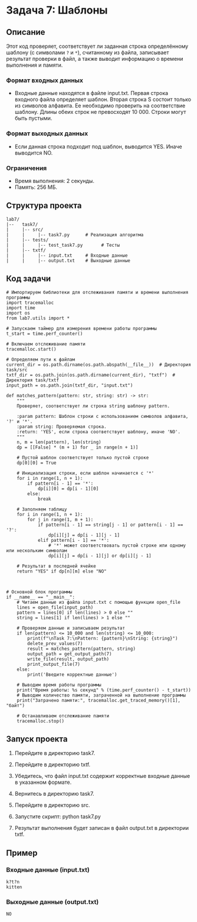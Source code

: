 # Задача 7: Шаблоны

## Описание

Этот код проверяет, соответствует ли заданная строка определённому шаблону (с символами `?` и `*`), считанному из файла, записывает результат проверки в файл, а также выводит информацию о времени выполнения и памяти.
### Формат входных данных
- Входные данные находятся в файле input.txt.
Первая строка входного файла определяет шаблон. Вторая строка S состоит только из символов алфавита.
Ее необходимо проверить на соответствие шаблону. Длины обеих строк не
превосходят 10 000. Строки могут быть пустыми.
### Формат выходных данных
- Если данная строка подходит под шаблон, выводится YES. Иначе выводится NO.

### Ограничения
- Время выполнения: 2 секунды.
- Память: 256 МБ.

## Структура проекта
```
lab7/
|--   task7/
|     |-- src/
|     |     |-- task7.py      # Реализация алгоритма
|     |-- tests/
|     |     |-- test_task7.py       # Тесты
|     |-- txtf/
|     |     |-- input.txt     # Входные данные
|     |     |-- output.txt    # Выходные данные
```
## Код задачи
```
# Импортируем библиотеки для отслеживания памяти и времени выполнения программы
import tracemalloc
import time
import os
from lab7.utils import *

# Запускаем таймер для измерения времени работы программы
t_start = time.perf_counter()

# Включаем отслеживание памяти
tracemalloc.start()

# Определяем пути к файлам
current_dir = os.path.dirname(os.path.abspath(__file__))  # Директория task/src
txtf_dir = os.path.join(os.path.dirname(current_dir), "txtf")  # Директория task/txtf
input_path = os.path.join(txtf_dir, "input.txt")

def matches_pattern(pattern: str, string: str) -> str:
    """
    Проверяет, соответствует ли строка string шаблону pattern.

    :param pattern: Шаблон строки с использованием символов алфавита, '?' и '*'.
    :param string: Проверяемая строка.
    :return: 'YES', если строка соответствует шаблону, иначе 'NO'.
    """
    n, m = len(pattern), len(string)
    dp = [[False] * (m + 1) for _ in range(n + 1)]

    # Пустой шаблон соответствует только пустой строке
    dp[0][0] = True

    # Инициализация строки, если шаблон начинается с '*'
    for i in range(1, n + 1):
        if pattern[i - 1] == '*':
            dp[i][0] = dp[i - 1][0]
        else:
            break

    # Заполняем таблицу
    for i in range(1, n + 1):
        for j in range(1, m + 1):
            if pattern[i - 1] == string[j - 1] or pattern[i - 1] == '?':
                dp[i][j] = dp[i - 1][j - 1]
            elif pattern[i - 1] == '*':
                # '*' может соответствовать пустой строке или одному или нескольким символам
                dp[i][j] = dp[i - 1][j] or dp[i][j - 1]

    # Результат в последней ячейке
    return "YES" if dp[n][m] else "NO"



# Основной блок программы
if __name__ == "__main__":
    # Читаем данные из файла input.txt с помощью функции open_file
    lines = open_file(input_path)
    pattern = lines[0] if len(lines) > 0 else ""
    string = lines[1] if len(lines) > 1 else ""

    # Проверяем данные и записываем результат
    if len(pattern) <= 10_000 and len(string) <= 10_000:
        print(f"\nTask 7:\nPattern: {pattern}\nString: {string}")
        delete_prev_values(7)
        result = matches_pattern(pattern, string)
        output_path = get_output_path(7)
        write_file(result, output_path)
        print_output_file(7)
    else:
        print('Введите корректные данные')

    # Выводим время работы программы
    print("Время работы: %s секунд" % (time.perf_counter() - t_start))
    # Выводим количество памяти, затраченной на выполнение программы
    print("Затрачено памяти:", tracemalloc.get_traced_memory()[1], "байт")

    # Останавливаем отслеживание памяти
    tracemalloc.stop()

```
## Запуск проекта

1. Перейдите в директорию task7.
2. Перейдите в директорию txtf.
3. Убедитесь, что файл input.txt содержит корректные входные данные в указанном формате.
4. Вернитесь в директорию task7.
5. Перейдите в директорию src.
6. Запустите скрипт:
      python task7.py
   
7. Результат выполнения будет записан в файл output.txt в директории txtf.

## Пример

### Входные данные (input.txt)
```
k?t?n
kitten
```


### Выходные данные (output.txt)
```
NO
```
